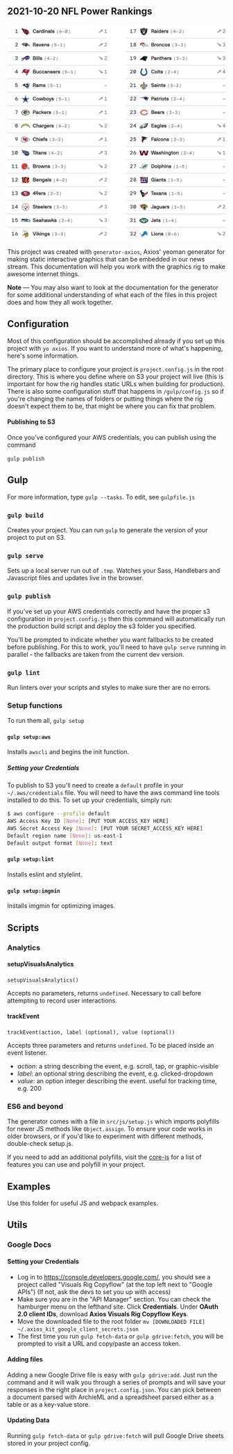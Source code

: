 ## 2021-10-20 NFL Power Rankings

![alt](/src/fallbacks/2021-10-20-nfl-power-rankings-fallback.png)

This project was created with `generator-axios`, Axios' yeoman generator for making static interactive graphics that can be embedded in our news stream. This documentation will help you work with the graphics rig to make awesome internet things.

**Note** — You may also want to look at the documentation for the generator for some additional understanding of what each of the files in this project does and how they all work together.

## Configuration

Most of this configuration should be accomplished already if you set up this project with `yo axios`. If you want to understand more of what's happening, here's some information.

The primary place to configure your project is `project.config.js` in the root directory. This is where you define where on S3 your project will live (this is important for how the rig handles static URLs when building for production). There is also some configuration stuff that happens in `/gulp/config.js` so if you're changing the names of folders or putting things where the rig doesn't expect them to be, that might be where you can fix that problem.

#### Publishing to S3

Once you've configured your AWS credentials, you can publish using the command

`gulp publish`

## Gulp

For more information, type `gulp --tasks`. To edit, see `gulpfile.js`

### `gulp build`

Creates your project. You can run `gulp` to generate the version of your project to put on S3.

### `gulp serve`

Sets up a local server run out of `.tmp`. Watches your Sass, Handlebars and Javascript files and updates live in the browser.

### `gulp publish`

If you've set up your AWS credentials correctly and have the proper s3 configuration in `project.config.js` then this command will automatically run the production build script and deploy the s3 folder you specified.

You'll be prompted to indicate whether you want fallbacks to be created before publishing. For this to work, you'll need to have `gulp serve` running in parallel - the fallbacks are taken from the current dev version.

### `gulp lint`

Run linters over your scripts and styles to make sure ther are no errors.

### Setup functions

To run them all, `gulp setup`

#### `gulp setup:aws`

Installs `awscli` and begins the init function.

##### Setting your Credentials

To publish to S3 you'll need to create a `default` profile in your `~/.aws/credentials` file. You will need to have the aws command line tools installed to do this. To set up your credentials, simply run:

```bash
$ aws configure --profile default
AWS Access Key ID [None]: [PUT YOUR ACCESS_KEY HERE]
AWS Secret Access Key [None]: [PUT YOUR SECRET_ACCESS_KEY HERE]
Default region name [None]: us-east-1
Default output format [None]: text
```

#### `gulp setup:lint`

Installs eslint and stylelint.

#### `gulp setup:imgmin`

Installs imgmin for optimizing images.

## Scripts

### Analytics

#### setupVisualsAnalytics

`setupVisualsAnalytics()`

Accepts no parameters, returns `undefined`. Necessary to call before attempting to record user interactions.

#### trackEvent

`trackEvent(action, label (optional), value (optional))`

Accepts three parameters and returns `undefined`. To be placed inside an event listener.

- _action_: a string describing the event, e.g. scroll, tap, or graphic-visible
- _label_: an optional string describing the event, e.g. clicked-dropdown
- _value_: an option integer describing the event. useful for tracking time, e.g. 200

### ES6 and beyond

The generator comes with a file in `src/js/setup.js` which imports polyfills for newer JS methods like `Object.assign`. To ensure your code works in older browsers, or if you'd like to experiment with different methods, double-check setup.js.

If you need to add an additional polyfills, visit the [core-js](https://github.com/zloirock/core-js) for a list of features you can use and polyfill in your project.

## Examples

Use this folder for useful JS and webpack examples.

## Utils

### Google Docs

#### Setting your Credentials

- Log in to <https://console.developers.google.com/>, you should see a project called "Visuals Rig Copyflow" (at the top left next to "Google APIs") (If not, ask the devs to set you up with access)
- Make sure you are in the "API Manager" section. You can check the hamburger menu on the lefthand site. Click **Credentials**. Under **OAuth 2.0 client IDs**, download **Axios Visuals Rig Copyflow Keys**.
- Move the downloaded file to the root folder `mv [DOWNLOADED FILE] ~/.axios_kit_google_client_secrets.json`
- The first time you run `gulp fetch-data` or `gulp gdrive:fetch`, you will be prompted to visit a URL and copy/paste an access token.

#### Adding files

Adding a new Google Drive file is easy with `gulp gdrive:add`. Just run the command and it will walk you through a series of prompts and will save your responses in the right place in `project.config.json`. You can pick between a document parsed with ArchieML and a spreadsheet parsed either as a table or as a key-value store.

#### Updating Data

Running `gulp fetch-data` or `gulp gdrive:fetch` will pull Google Drive sheets stored in your project config.
